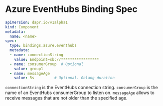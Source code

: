 # Azure EventHubs Binding Spec

```yml
apiVersion: dapr.io/v1alpha1
kind: Component
metadata:
  name: <name>
spec:
  type: bindings.azure.eventhubs
  metadata:
  - name: connectionString
    value: Endpoint=sb://*****************
  - name: consumerGroup  # Optional
    value: group1
  - name: messageAge
    value: 5s         # Optional. Golang duration
```

`connectionString` is the EventHubs connection string.
`consumerGroup` is the name of an EventHubs consumerGroup to listen on.
`messageAge` allows to receive messages that are not older than the specified age.
